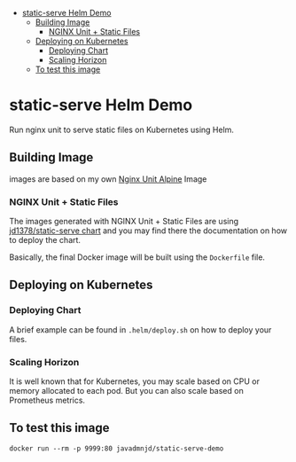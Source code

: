 - [static-serve Helm Demo](#static-serve-helm-demo)
  - [Building Image](#building-image)
    - [NGINX Unit + Static Files](#nginx-unit--static-files)
  - [Deploying on Kubernetes](#deploying-on-kubernetes)
    - [Deploying Chart](#deploying-chart)
    - [Scaling Horizon](#scaling-horizon)
  - [To test this image](#to-test-this-image)

# static-serve Helm Demo

Run nginx unit to serve static files on Kubernetes using Helm.

## Building Image

images are based on my own [Nginx Unit Alpine](https://gitlab.com/jd1378/nginx-unit-alpine) Image

### NGINX Unit + Static Files

The images generated with NGINX Unit + Static Files are using [jd1378/static-serve chart](https://github.com/jd1378/helm-charts/tree/master/charts/static-serve) and you may find there the documentation on how to deploy the chart.

Basically, the final Docker image will be built using the `Dockerfile` file.

## Deploying on Kubernetes

### Deploying Chart

A brief example can be found in `.helm/deploy.sh` on how to deploy your files.

### Scaling Horizon

It is well known that for Kubernetes, you may scale based on CPU or memory allocated to each pod. But you can also scale based on Prometheus metrics.

## To test this image

```
docker run --rm -p 9999:80 javadmnjd/static-serve-demo
```

